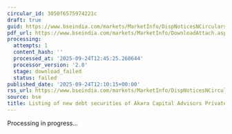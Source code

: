 ```yaml
---
circular_id: 3050f6575974221c
draft: true
guid: https://www.bseindia.com/markets/MarketInfo/DispNoticesNCirculars.aspx?Noticeid={8AFC73AA-68FC-498E-AC2E-674F82B805D4}&noticeno=20250924-21&dt=09/24/2025&icount=21&totcount=38&flag=0
pdf_url: https://www.bseindia.com/markets/MarketInfo/DownloadAttach.aspx?id=20250924-21&attachedId=
processing:
  attempts: 1
  content_hash: ''
  processed_at: '2025-09-24T12:45:25.260644'
  processor_version: '2.0'
  stage: download_failed
  status: failed
published_date: '2025-09-24T12:10:15+00:00'
rss_url: https://www.bseindia.com/markets/MarketInfo/DispNoticesNCirculars.aspx?Noticeid={8AFC73AA-68FC-498E-AC2E-674F82B805D4}&noticeno=20250924-21&dt=09/24/2025&icount=21&totcount=38&flag=0
source: bse
title: Listing of new debt securities of Akara Capital Advisors Private Limited
---
```


Processing in progress...